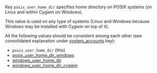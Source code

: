 
Key `posix_user_home_dir` specifies home directory on
POSIX systems (on Linux and within Cygwin on Windows).

This value is used on any type of systems (Linux and Windows because Windows
may be installed with Cygwin on top of it).

All the following values should be consistent among each other (see
consolidated explanation under [system_accounts][1] key):
*   `posix_user_home_dir` (this)
*   [posix_user_home_dir_windows][3]
*   [windows_user_home_dir][4]
*   [windows_user_home_dir_cygwin][5]

[1]: /docs/pillars/common/system_accounts/_id/readme.md
[2]: /docs/pillars/common/system_accounts/_id/posix_user_home_dir/readme.md
[3]: /docs/pillars/common/system_accounts/_id/posix_user_home_dir_windows/readme.md
[4]: /docs/pillars/common/system_accounts/_id/windows_user_home_dir/readme.md
[5]: /docs/pillars/common/system_accounts/_id/windows_user_home_dir_cygwin/readme.md

